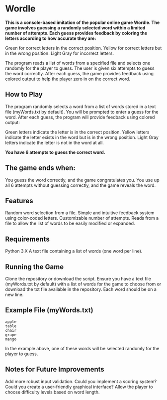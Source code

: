 # Wordle

**This is a console-based imitation of the popular online game Wordle. The game involves guessing a randomly selected word within a limited number of attempts. Each guess provides feedback by coloring the letters according to how accurate they are:**

Green for correct letters in the correct position.
Yellow for correct letters but in the wrong position.
Light Gray for incorrect letters.

The program reads a list of words from a specified file and selects one randomly for the player to guess. The user is given six attempts to guess the word correctly. After each guess, the game provides feedback using colored output to help the player zero in on the correct word.

## How to Play
The program randomly selects a word from a list of words stored in a text file (myWords.txt by default).
You will be prompted to enter a guess for the word.
After each guess, the program will provide feedback using colored output:

Green letters indicate the letter is in the correct position.
Yellow letters indicate the letter exists in the word but is in the wrong position.
Light Gray letters indicate the letter is not in the word at all.

**You have 6 attempts to guess the correct word.**

## The game ends when:

You guess the word correctly, and the game congratulates you.
You use up all 6 attempts without guessing correctly, and the game reveals the word.

## Features
Random word selection from a file.
Simple and intuitive feedback system using color-coded letters.
Customizable number of attempts.
Reads from a file to allow the list of words to be easily modified or expanded.

## Requirements
Python 3.X
A text file containing a list of words (one word per line).

## Running the Game
Clone the repository or download the script.
Ensure you have a text file (myWords.txt by default) with a list of words for the game to choose from or download the txt file available in the repository. Each word should be on a new line.



## Example File (myWords.txt)

	apple
	table
	chair
	grape
	mango

In the example above, one of these words will be selected randomly for the player to guess.

## Notes for Future Improvements
Add more robust input validation.
Could you implement a scoring system?
Could you create a user-friendly graphical interface?
Allow the player to choose difficulty levels based on word length.
